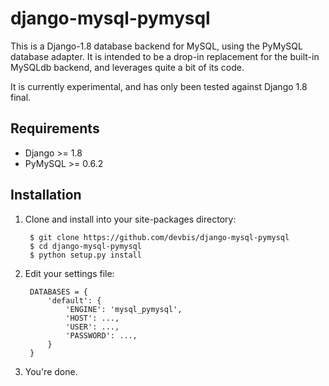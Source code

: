 django-mysql-pymysql
====================

This is a Django-1.8 database backend for MySQL, using the PyMySQL database adapter. It is intended to be a drop-in replacement for the built-in MySQLdb backend, and leverages quite a bit of its code.

It is currently experimental, and has only been tested against Django 1.8 final.


Requirements
------------

* Django >= 1.8
* PyMySQL >= 0.6.2

Installation
------------

1. Clone and install into your site-packages directory:

        $ git clone https://github.com/devbis/django-mysql-pymysql
        $ cd django-mysql-pymysql
        $ python setup.py install

2. Edit your settings file:

        DATABASES = {
            'default': {
                'ENGINE': 'mysql_pymysql',
                'HOST': ...,
                'USER': ...,
                'PASSWORD': ...,
            }
        }


3. You're done.

